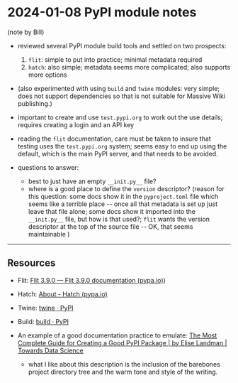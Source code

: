 # 2024-01-08 PyPI module notes
(note by Bill)

- reviewed several PyPI module build tools and settled on two prospects:  
	1. `flit`: simple to put into practice; minimal metadata required  
	2. `hatch`: also simple; metadata seems more complicated; also supports more options  
 - (also experimented with using `build` and `twine` modules: very simple; does not support dependencies so that is not suitable for Massive Wiki publishing.)  
 - important to create and use `test.pypi.org` to work out the use details; requires creating a login and an API key  
 - reading the `flit` documentation, care must be taken to insure that testing uses the `test.pypi.org` system; seems easy to end up using the default, which is the main PyPI server, and that needs to be avoided.  

 - questions to answer:  
	 - best to just have an empty `__init.py__` file?  
	 - where is a good place to define the `version` descriptor? (reason for this question: some docs show it in the `pyproject.toml` file which seems like a terrible place -- once all that metadata is set up just leave that file alone; some docs show it imported into the `__init.py__` file, but how is that used?; `flit` wants the version descriptor at the top of the source file -- OK, that seems maintainable )  



-----
## Resources

- Flit: [Flit 3.9.0 — Flit 3.9.0 documentation (pypa.io)](https://flit.pypa.io/en/stable/index.html))  
- Hatch: [About - Hatch (pypa.io)](https://hatch.pypa.io/1.9/)  
- Twine: [twine · PyPI](https://pypi.org/project/twine/)  
- Build: [build · PyPI](https://pypi.org/project/build/)  

- An example of a good documentation practice to emulate: [The Most Complete Guide for Creating a Good PyPI Package | by Elise Landman | Towards Data Science](https://towardsdatascience.com/the-complete-guide-for-creating-a-good-pypi-package-acb5420a03f8)  
	- what I like about this description is the inclusion of the barebones project directory tree and the warm tone and style of the writing.